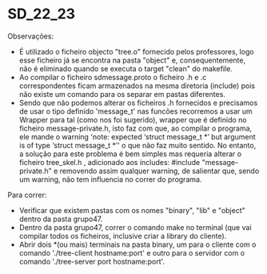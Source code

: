 # SD_22_23

Observações:
- É utilizado o ficheiro objecto "tree.o" fornecido pelos professores, logo esse ficheiro já se encontra na pasta "object" e, consequentemente, não é eliminado quando se executa o target "clean" do makefile.
- Ao compilar o ficheiro sdmessage.proto o ficheiro .h e .c correspondentes ficam armazenados na mesma diretoria (include) pois não existe um comando para os separar em pastas diferentes.
- Sendo que não podemos alterar os ficheiros .h fornecidos e precisamos de usar o tipo definido 'message_t' nas funcões recorremos a usar um Wrapper para tal (como nos foi sugerido), wrapper que é definido no ficheiro message-private.h, isto faz com que, ao compilar o programa, ele mande o warning 'note: expected ‘struct message_t *’ but argument is of type ‘struct message_t *’' o que não faz muito sentido. No entanto, a solução para este problema é bem simples mas requeria
alterar o ficheiro tree_skel.h , adicionado aos includes: #include "message-private.h" e removendo assim qualquer warning, de salientar que, sendo um warning, não tem influencia no correr do programa.

Para correr:
- Verificar que existem pastas com os nomes "binary", "lib" e "object" dentro da pasta grupo47.
- Dentro da pasta grupo47, correr o comando make no terminal (que vai compilar todos os ficheiros, inclusive criar a library do cliente).
- Abrir dois *(ou mais) terminais na pasta binary, um para o cliente com o comando './tree-client hostname:port' e outro para o servidor com o comando './tree-server port hostname:port'.



